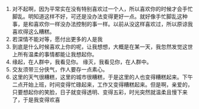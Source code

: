 1. 对不起啊，因为平常实在没有特别喜欢过一个人，所以喜欢你的时候才会手忙脚乱。明知道这样不好，可还是没办法变得更好一点。就好像手忙脚乱这种事，是和喜欢你一样没办法控制的事一样。以前从没这样喜欢过，所以原谅我喜欢得这么糟糕。
2. 若深情不能对等，愿付出更多的人是我
3. 到底是什么时候喜欢上你的呢，让我想想，大概是在某一天，我忽然发觉这世上所有温柔的事情都能让我想起你。
4. 缘起，在人群中，我看见你。 缘灭，我看见你，在人群中。
5. 交友须带三分侠气，作人要存一点素心。
6. 这里的天气很糟糕，这里的城市很糟糕，于是这里的人也变得糟糕起来。下午二点开始上班，时间变得忙碌起来，工作又变得糟糕起来。但是啊，亲爱的，只要想起你的笑脸，日子就变得透明、变得五彩，时光突然就温柔且慢下来了，于是我变得欢喜